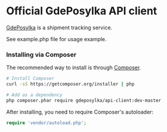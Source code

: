 Official GdePosylka API client
================================================

[GdePosylka](http://gdeposylka.ru/ "gdeposylka.ru") is a shipment tracking service.

See example.php file for usage example.

### Installing via Composer

The recommended way to install is through [Composer](http://getcomposer.org).

```bash
# Install Composer
curl -sS https://getcomposer.org/installer | php

# Add as a dependency
php composer.phar require gdeposylka/api-client:dev-master
```

After installing, you need to require Composer's autoloader:

```php
require 'vendor/autoload.php';
```


